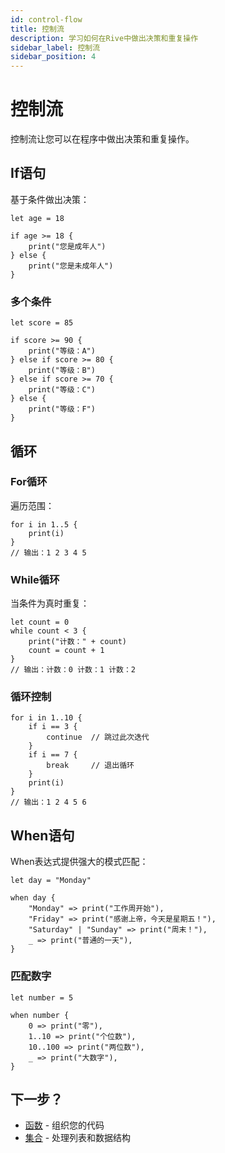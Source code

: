 ```yaml
---
id: control-flow
title: 控制流
description: 学习如何在Rive中做出决策和重复操作
sidebar_label: 控制流
sidebar_position: 4
---
```


# 控制流

控制流让您可以在程序中做出决策和重复操作。

## If语句

基于条件做出决策：

```rive
let age = 18

if age >= 18 {
    print("您是成年人")
} else {
    print("您是未成年人")
}
```

### 多个条件

```rive
let score = 85

if score >= 90 {
    print("等级：A")
} else if score >= 80 {
    print("等级：B")
} else if score >= 70 {
    print("等级：C")
} else {
    print("等级：F")
}
```

## 循环

### For循环

遍历范围：

```rive
for i in 1..5 {
    print(i)
}
// 输出：1 2 3 4 5
```

### While循环

当条件为真时重复：

```rive
let count = 0
while count < 3 {
    print("计数：" + count)
    count = count + 1
}
// 输出：计数：0 计数：1 计数：2
```

### 循环控制

```rive
for i in 1..10 {
    if i == 3 {
        continue  // 跳过此次迭代
    }
    if i == 7 {
        break     // 退出循环
    }
    print(i)
}
// 输出：1 2 4 5 6
```

## When语句

When表达式提供强大的模式匹配：

```rive
let day = "Monday"

when day {
    "Monday" => print("工作周开始"),
    "Friday" => print("感谢上帝，今天是星期五！"),
    "Saturday" | "Sunday" => print("周末！"),
    _ => print("普通的一天"),
}
```

### 匹配数字

```rive
let number = 5

when number {
    0 => print("零"),
    1..10 => print("个位数"),
    10..100 => print("两位数"),
    _ => print("大数字"),
}
```

## 下一步？

- [函数](../intermediate/functions.md) - 组织您的代码
- [集合](../intermediate/collections.md) - 处理列表和数据结构
